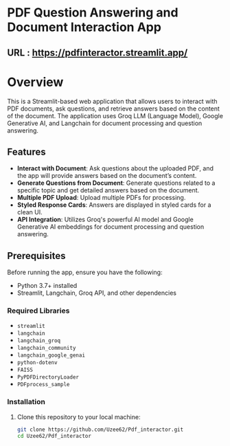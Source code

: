 # PDF Question Answering and Document Interaction App
## URL : https://pdfinteractor.streamlit.app/

# Overview

This is a Streamlit-based web application that allows users to interact with PDF documents, ask questions, and retrieve answers based on the content of the document. The application uses Groq LLM (Language Model), Google Generative AI, and Langchain for document processing and question answering.

## Features

- **Interact with Document**: Ask questions about the uploaded PDF, and the app will provide answers based on the document’s content.
- **Generate Questions from Document**: Generate questions related to a specific topic and get detailed answers based on the document.
- **Multiple PDF Upload**: Upload multiple PDFs for processing.
- **Styled Response Cards**: Answers are displayed in styled cards for a clean UI.
- **API Integration**: Utilizes Groq's powerful AI model and Google Generative AI embeddings for document processing and question answering.

## Prerequisites

Before running the app, ensure you have the following:

- Python 3.7+ installed
- Streamlit, Langchain, Groq API, and other dependencies

### Required Libraries

- `streamlit`
- `langchain`
- `langchain_groq`
- `langchain_community`
- `langchain_google_genai`
- `python-dotenv`
- `FAISS`
- `PyPDFDirectoryLoader`
- `PDFprocess_sample`

### Installation

1. Clone this repository to your local machine:

   ```bash
   git clone https://github.com/Uzee62/Pdf_interactor.git
   cd Uzee62/Pdf_interactor
